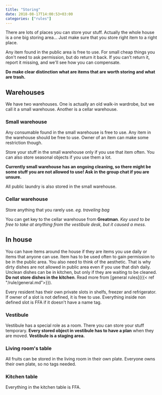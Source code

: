 ```yaml
---
title: "Storing"
date: 2018-08-17T14:00:53+03:00
categories: ["rules"]
---
```

There are lots of places you can store your stuff. Actually the whole house is a one big storing area... Just make sure that you store right item to a right place.

Any item found in the public area is free to use. For small cheap things you don't need to ask permission, but do return it back. If you can't return it, report it missing, and we'll see how you can compensate.

**Do make clear distinction what are items that are worth storing and what are trash.**

## Warehouses
We have two warehouses. One is actually an old walk-in wardrobe, but we call it a small warehouse. Another is a cellar warehouse.

### Small warehouse
Any consumable found in the small warehouse is free to use. Any item in the warehouse should be free to use. Owner of an item can make some restriction though.

Store your stuff in the small warehouse only if you use that item often. You can also store seasonal objects if you use them a lot.

**Currently small warehouse has an ongoing cleaning, so there might be some stuff you are not allowed to use! Ask in the group chat if you are unsure.**

All public laundry is also stored in the small warehouse.

### Cellar warehouse
Store anything that you rarely use. *eg. traveling bag*

You can get key to the cellar warehouse from **Greatman**. *Key used to be free to take at anything from the vestibule desk, but it caused a mess.*

## In house
You can have items around the house if they are items you use daily or items that anyone can use. Item has to be used often to gain permission to be in the public area. You also need to think of the aesthetic. That is why dirty dishes are not allowed in public area even if you use that dish daily. Unclean dishes can be in kitchen, but only if they are waiting to be cleaned. **Do not store dishes in the kitchen**. Read more from [general rules]({{< ref "/rule/general.md">}}).

Every resident has their own private slots in shelfs, freezer and refrigerator. If owner of a slot is not defined, it is free to use. Everything inside non defined slot is FFA if it doesn't have a name tag.

### Vestibule
Vestibule has a special role as a room. There you can store your stuff temporary. **Every stored object in vestibule has to have a plan** when they are moved. **Vestibule is a staging area.**

### Living room's table
All fruits can be stored in the living room in their own plate. Everyone owns their own plate, so no tags needed.

### Kitchen table
Everything in the kitchen table is FFA.
